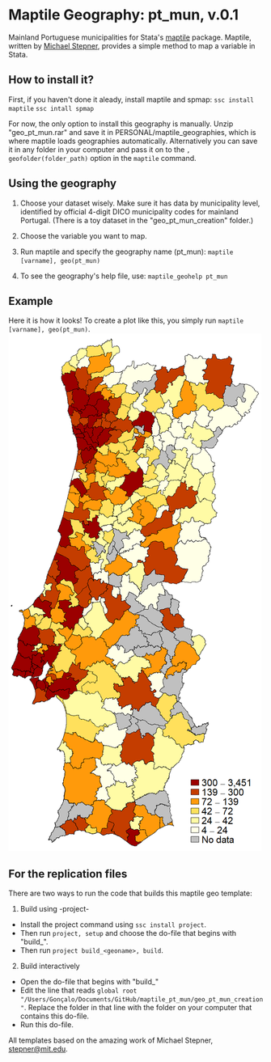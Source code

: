 # Maptile Geography: pt_mun, v.0.1

Mainland Portuguese municipalities for Stata's [maptile](https://michaelstepner.com/maptile/) package. 
Maptile, written by [Michael Stepner](https://github.com/michaelstepner/maptile), provides a simple method to map a variable in Stata. 

## How to install it?
First, if you haven't done it aleady, install maptile and spmap:
`ssc install maptile`
`ssc intall spmap`

For now, the only option to install this geography is manually. 
Unzip "geo_pt_mun.rar" and save it in PERSONAL/maptile_geographies, which is where maptile loads geographies automatically.
Alternatively you can save it in any folder in your computer and pass it on to the `, geofolder(folder_path)` option in the `maptile` command. 

## Using the geography

 1. Choose your dataset wisely. Make sure it has data by municipality level, identified by official 4-digit DICO municipality codes for mainland Portugal. (There is a toy dataset in the "geo_pt_mun_creation" folder.)

2. Choose the variable you want to map. 

 3. Run maptile and specify the geography name (pt_mun):
    `maptile [varname], geo(pt_mun)`
    
 4. To see the geography's help file, use: 
    `maptile_geohelp pt_mun`
    
 ## Example

Here it is how it looks! To create a plot like this, you simply run `maptile [varname], geo(pt_mun)`.
![Sample map plot](/geo_pt_mun_creation/tests/pt_mun/pt_mun_test_real1.png) 

## For the replication files

There are two ways to run the code that builds this maptile geo template:

1. Build using -project-

- Install the project command using `ssc install project`.
- Then run `project, setup` and choose the do-file that begins with "build_".
- Then run `project build_<geoname>, build`.

2. Build interactively

- Open the do-file that begins with "build_"
- Edit the line that reads `global root "/Users/Gonçalo/Documents/GitHub/maptile_pt_mun/geo_pt_mun_creation"`.  Replace the folder in that line with the folder on your computer that contains this do-file.
- Run this do-file.

All templates based on the amazing work of Michael Stepner, stepner@mit.edu.
